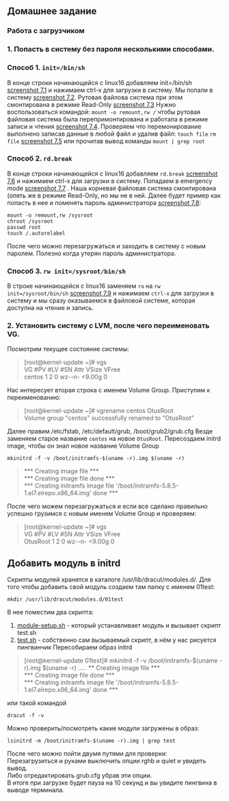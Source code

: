 ##  Домашнее задание
### Работа с загрузчиком
### 1. Попасть в систему без пароля несколькими способами.
### Способ 1. `init=/bin/sh`

В конце строки начинающейся с linux16 добавляем init=/bin/sh [screenshot 7.1](/hw07/screenshots/7.1.png)
и нажимаем сtrl-x для загрузки в систему.
Мы попали в систему [screenshot 7.2](/hw07/screenshots/7.2.png).  Рутовая файлова система при этом смонтирована в режиме Read-Only [screenshot 7.3](/hw07/screenshots/7.3.png)
Нужно воспользоваться командой: `mount -o remount,rw /`  чтобы рутовая файловая система была перепримонтирована и работала в режиме записи и чтения [screenshot 7.4](/hw07/screenshots/7.4.png). 
Проверяем что перемонирование выполнено записав данные в любой файл и удалив файл: `touch file` `rm file` [screenshot 7.5](/hw07/screenshots/7.5.png) или прочитав вывод команды `mount | grep root`
### Способ 2. `rd.break`
В конце строки начинающейся с linux16 добавляем `rd.break` [screenshot 7.6](/hw07/screenshots/7.6.png) и нажимаем сtrl-x для загрузки в систему.
Попадаем в emergency mode [screenshot 7.7](/hw07/screenshots/7.7.png) .
Наша корневая файловая система смонтирована (опять же в режиме Read-Only, но мы не в ней.
Далее будет пример как попасть в нее и поменять пароль администратора [screenshot 7.8](/hw07/screenshots/7.8.png):
```
mount -o remount,rw /sysroot
chroot /sysroot
passwd root
touch /.autorelabel
```
После чего можно перезагружаться и заходить в систему с новым паролем. Полезно когда утерян пароль администратора.
### Способ 3. `rw init=/sysroot/bin/sh`
В строке начинающейся с linux16 заменяем `ro` на `rw init=/sysroot/bin/sh` [screenshot 7.9](/hw07/screenshots/7.9.png) и нажимаем `сtrl-x` для загрузки в систему и мы сразу оказываемся в файловой системе, которая доступна на чтение и запись.
### 2. Установить систему с LVM, после чего переименовать VG.
Посмотрим текущее состояние системы:
>[root@kernel-update ~]# vgs\
> VG     #PV #LV #SN Attr   VSize  VFree\
> centos   1   2   0 wz--n- <9.00g    0

Нас интересует вторая строка с именем Volume Group. Приступим к переименованию:

>[root@kernel-update ~]# vgrename centos OtusRoot\
>Volume group "centos" successfully renamed to "OtusRoot"

Далее правим /etc/fstab, /etc/default/grub, /boot/grub2/grub.cfg Везде заменяем старое название `centos`  на новое `OtusRoot`.
Пересоздаем initrd image, чтобы он знал новое название Volume Group
```
mkinitrd -f -v /boot/initramfs-$(uname -r).img $(uname -r)
````
>*** Creating image file ***\
>*** Creating image file done ***\
>*** Creating initramfs image file '/boot/initramfs-5.8.5-1.el7.elrepo.x86_64.img' done ***

После чего можем перезагружаться и если все сделано правильно успешно грузимся с
новым именем Volume Group и проверяем:
>[root@kernel-update ~]# vgs\
>  VG       #PV #LV #SN Attr   VSize  VFree\
>  OtusRoot   1   2   0 wz--n- <9.00g    0

## Добавить модуль в initrd
Скрипты модулей хранятся в каталоге /usr/lib/dracut/modules.d/. Для того чтобы
добавить свой модуль создаем там папку с именем 01test:
```
mkdir /usr/lib/dracut/modules.d/01test
```
В нее поместим два скрипта:
1. [module-setup.sh](/hw07/module-setup.sh) - который устанавливает модуль и вызывает скрипт test.sh
2. [test.sh](/hw07/test.sh) - собственно сам вызываемый скрипт, в нём у нас рисуется пингвинчик
Пересобираем образ initrd

>[root@kernel-update 01test]# mkinitrd -f -v /boot/initramfs-$(uname -r).img $(uname -r)
>.....
>** Creating image file ***\
>*** Creating image file done ***\
>*** Creating initramfs image file '/boot/initramfs-5.8.5-1.el7.elrepo.x86_64.img' done ***

или такой командой
```
dracut -f -v
```
Можно проверить/посмотреть какие модули загружены в образ:
```
lsinitrd -m /boot/initramfs-$(uname -r).img | grep test
```
После чего можно пойти двумя путями для проверки:\
Перезагрузиться и руками выключить опции rghb и quiet и увидеть вывод.\
Либо отредактировать grub.cfg убрав эти опции.\
В итоге при загрузке будет пауза на 10 секунд и вы увидите пингвина в выводе терминала.

